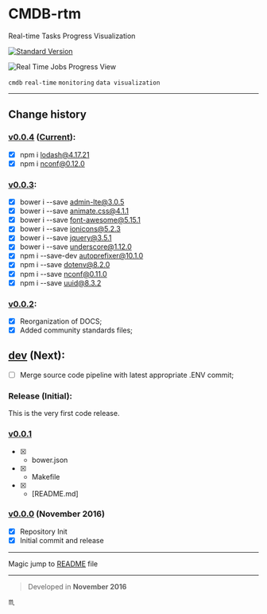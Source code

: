 # CMDB-rtm #

Real-time Tasks Progress Visualization

[![Standard Version](https://img.shields.io/badge/release-standard%20version-brightgreen.svg?style=plastic)](https://github.com/conventional-changelog/standard-version)
<!--/ [![Dependency Status](https://david-dm.org/tbaltrushaitis/cmdb-rtm.svg?theme=shields.io)](https://david-dm.org/tbaltrushaitis/cmdb-rtm) /-->
<!--/ [![License](https://img.shields.io/badge/license-MIT-green.svg?style=flat)](https://github.com/tbaltrushaitis/cmdb-rtm/blob/master/LICENSE) /-->

![Real Time Jobs Progress View](assets/img/cmdb-rtm-poc-4-windows.gif)

`cmdb` `real-time` `monitoring` `data visualization`

---

## Change history ##

### [v0.0.4](https://github.com/tbaltrushaitis/cmdb-rtm/tree/master) ([Current]): ###
- [x] npm i lodash@4.17.21
- [x] npm i nconf@0.12.0

### [v0.0.3](https://github.com/tbaltrushaitis/cmdb-rtm/tree/v0.0.3): ###
- [x] bower i --save admin-lte@3.0.5
- [x] bower i --save animate.css@4.1.1
- [x] bower i --save font-awesome@5.15.1
- [x] bower i --save ionicons@5.2.3
- [x] bower i --save jquery@3.5.1
- [x] bower i --save underscore@1.12.0
- [x] npm i --save-dev autoprefixer@10.1.0
- [x] npm i --save dotenv@8.2.0
- [x] npm i --save nconf@0.11.0
- [x] npm i --save uuid@8.3.2

### [v0.0.2](https://github.com/tbaltrushaitis/cmdb-rtm/tree/v0.0.2): ###
- [x] Reorganization of DOCS;
- [x] Added community standards files;

## [dev](https://github.com/tbaltrushaitis/cmdb-rtm/tree/dev) (Next): ##
- [ ] Merge source code pipeline with latest appropriate .ENV commit;

### Release (Initial): ###

This is the very first code release.

### [v0.0.1](https://github.com/tbaltrushaitis/cmdb-rtm/releases/tag/v0.0.1) ###
 - [x] + bower.json
 - [x] + Makefile
 - [x] + [README.md]

### [v0.0.0](#) (November 2016) ###
- [x] Repository Init
- [x] Initial commit and release

---

Magic jump to [README] file

---

> Developed in **November 2016**

:scorpius:

[readme]: README.md
[README]: README.md
[current]: README.md
[License]: LICENSE.md
